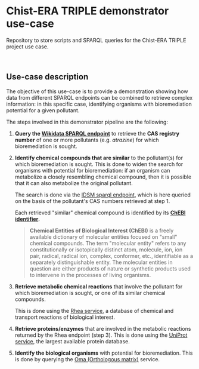 # Chist-ERA TRIPLE demonstrator use-case

Repository to store scripts and SPARQL queries for the Chist-ERA TRIPLE project
use case.

</br>

## Use-case description

The objective of this use-case is to provide a demonstration showing how data
from different SPARQL endpoints can be combined to retrieve complex
information: in this specific case, identifying organisms with bioremediation
potential for a given pollutant.

The steps involved in this demonstrator pipeline are the following:

1. **Query the [Wikidata SPARQL endpoint](https://query.wikidata.org/sparql)**
   to retrieve the **CAS registry number** of one or more pollutants (e.g.
   *atrazine*) for which bioremediation is sought.

2. **Identify chemical compounds that are similar** to the pollutant(s) for
   which bioremediation is sought. This is done to widen the search for
   organisms with potential for bioremediation: if an organism can metabolize
   a closely resembling chemical compound, then it is possible that it can also
   metabolize the original pollutant.

   The search is done via the
   [IDSM sparql endpoint](https://idsm.elixir-czech.cz/sparql/endpoint/idsm),
   which is here queried on the basis of the pollutant's CAS numbers retrieved
   at step 1.

   Each retrieved "similar" chemical compound  is identified by its
   **[ChEBI identifier](https://www.ebi.ac.uk/chebi/aboutChebiForward.do)**.

    > **Chemical Entities of Biological Interest (ChEBI)** is a freely
    > available dictionary of molecular entities focused on "small" chemical
    > compounds.
    > The term "molecular entity" refers to any constitutionally or
    > isotopically distinct atom, molecule, ion, ion pair, radical, radical
    > ion, complex, conformer, etc., identifiable as a separately
    > distinguishable entity.
    > The molecular entities in question are either products of nature or
    > synthetic products used to intervene in the processes of living
    > organisms.

3. **Retrieve metabolic chemical reactions** that involve the pollutant for
   which bioremediation is sought, or one of its similar chemical compounds.

   This is done using the [Rhea service](https://www.rhea-db.org), a
   database of chemical and transport reactions of biological interest.

4. **Retrieve proteins/enzymes** that are involved in the metabolic reactions
   returned by the Rhea endpoint (step 3). This is done using the
   [UniProt service](https://www.uniprot.org), the largest available
   protein database.

5. **Identify the biological organisms** with potential for bioremediation.
   This is done by querying the
   [Oma (Orthologous matrix)](https://omabrowser.org/oma/home) service.
